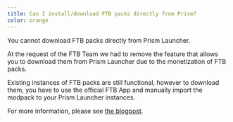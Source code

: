 ```yaml
---
title: Can I install/download FTB packs directly from Prism?
color: orange
---
```


You cannot download FTB packs directly from Prism Launcher.

At the request of the FTB Team we had to remove the feature that allows you to download them from Prism Launcher due to the monetization of FTB packs.

Existing instances of FTB packs are still functional, however to download them, you have to use the official FTB App and manually import the modpack to your Prism Launcher instances.

For more information, please see [the blogpost](https://prismlauncher.org/news/ftb-removal/).
